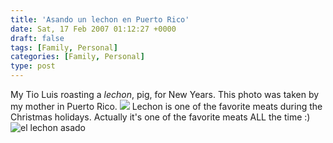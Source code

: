 ```yaml
---
title: 'Asando un lechon en Puerto Rico'
date: Sat, 17 Feb 2007 01:12:27 +0000
draft: false
tags: [Family, Personal]
categories: [Family, Personal]
type: post
---
```


My Tio Luis roasting a _lechon_, pig, for New Years. This photo was taken by my mother in Puerto Rico. ![](http://familiarodriguez.smugmug.com/photos/124414175-M-1.jpg) Lechon is one of the favorite meats during the Christmas holidays. Actually it's one of the favorite meats ALL the time :) ![el lechon asado](http://familiarodriguez.smugmug.com/photos/124414467-S.jpg)
